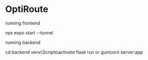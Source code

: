 # OptiRoute

running frontend

npx expo start --tunnel

running backend

cd backend
venv\Scripts\activate
flask run
or
gunicorn server:app
